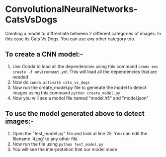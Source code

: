 # ConvolutionalNeuralNetworks-CatsVsDogs
Creating a model to diffrentiate between 2 different categories of images. In this case its Cats Vs Dogs. You can use any other category too.

## To create a CNN model:-
1. Use Conda to load all the dependencies using this command 
```conda env create -f environment.yml``` 
This will load all the dependencies that are needed
2. Now do ```conda activate cats_vs_dogs```
3. Now run the create_model.py file to generate the model to detect images using this command ```python create_model.py```
4. Now you will see a model file named "model.h5" and "model.json"

## To use the model generated above to detect images:-
1. Open the "test_model.py" file and look at line 25. You can edit the filename '4.jpg' to any other file.
2. Now run the file using ```python test_model.py```
3. You will see the interpretation that our model made
